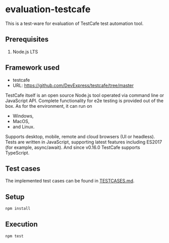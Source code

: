 # evaluation-testcafe

This is a test-ware for evaluation of TestCafe test automation tool.

## Prerequisites

1. Node.js LTS


## Framework used

- testcafe
- URL: https://github.com/DevExpress/testcafe/tree/master

TestCafe itself is an open source Node.js tool operated via command line or JavaScript API. Сomplete functionality for e2e testing is provided out of the box. 
  As for the environment, it can run on 
- Windows, 
- MacOS, 
- and Linux.
 
Supports desktop, mobile, remote and cloud browsers (UI or headless).
  Tests are written in JavaScript, supporting latest features including ES2017 (for example, async/await). And since v0.16.0 TestCafe supports TypeScript.


## Test cases

The implemented test cases can be found in [TESTCASES.md](TESTCASES.md).

## Setup

```bash
npm install
```


## Execution

```bash
npm test
```